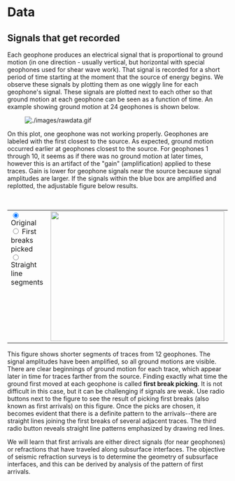 # Data

## Signals that get recorded

Each geophone produces an electrical signal that is proportional to
ground motion (in one direction - usually vertical, but horizontal with
special geophones used for shear wave work). That signal is recorded for
a short period of time starting at the moment that the source of energy
begins. We observe these signals by plotting them as one wiggly line for
each geophone's signal. These signals are plotted next to each other so
that ground motion at each geophone can be seen as a function of time.
An example showing ground motion at 24 geophones is shown below.

<figure class="align-center">
<img src="./images/rawdata.gif" alt="./images/rawdata.gif" />
</figure>

On this plot, one geophone was not working properly. Geophones are
labeled with the first closest to the source. As expected, ground motion
occurred earlier at geophones closest to the source. For geophones 1
through 10, it seems as if there was no ground motion at later times,
however this is an artifact of the "gain" (amplification) applied to
these traces. Gain is lower for geophone signals near the source because
signal amplitudes are larger. If the signals within the blue box are
amplified and replotted, the adjustable figure below results.

<script language="JavaScript" type="text/JavaScript">
<!--
function MM_preloadImages() { //v3.0
  var d=document; if(d.images){ if(!d.MM_p) d.MM_p=new Array();
    var i,j=d.MM_p.length,a=MM_preloadImages.arguments; for(i=0; i<a.length; i++)
    if (a[i].indexOf("#")!=0){ d.MM_p[j]=new Image; d.MM_p[j++].src=a[i];}}
}
&#10;function MM_swapImgRestore() { //v3.0
  var i,x,a=document.MM_sr; for(i=0;a&&i<a.length&&(x=a[i])&&x.oSrc;i++) x.src=x.oSrc;
}
&#10;function MM_findObj(n, d) { //v4.01
  var p,i,x;  if(!d) d=document; if((p=n.indexOf("?"))>0&&parent.frames.length) {
    d=parent.frames[n.substring(p+1)].document; n=n.substring(0,p);}
  if(!(x=d[n])&&d.all) x=d.all[n]; for (i=0;!x&&i<d.forms.length;i++) x=d.forms[i][n];
  for(i=0;!x&&d.layers&&i<d.layers.length;i++) x=MM_findObj(n,d.layers[i].document);
  if(!x && d.getElementById) x=d.getElementById(n); return x;
}
&#10;function MM_swapImage() { //v3.0
  var i,j=0,x,a=MM_swapImage.arguments; document.MM_sr=new Array; for(i=0;i<(a.length-2);i+=3)
   if ((x=MM_findObj(a[i]))!=null){document.MM_sr[j++]=x; if(!x.oSrc) x.oSrc=x.src; x.src=a[i+2];}
}
&#10;function popWindow(file,height,width,winName)
{
var urlstring = file;
pWin=window.open(urlstring,winName, "toolbar=0,scrollbars=1,directories=0,resizable=1,height=" + height + ",width=" + width + ",status=0"); 
}
&#10;MM_preloadImages('./images/firstbreak2.gif','./images/firstbreak3.gif','./images/firstbreak1.gif');
</script>
&#10;<br>
&#10;<table border="0" cellpadding="1" cellspacing="0" width="100%">
  <tbody>
    <tr>
        <td valign="top" valign="top" style="width:30%;">
    <input name="radiobutton" type="radio" onClick="MM_swapImage('firstbreaks','','./images/firstbreak1.gif',1)" value="radiobutton" checked>
    			Original <br>
    <input name="radiobutton" type="radio" onClick="MM_swapImage('firstbreaks','','./images/firstbreak2.gif',1)" value="radiobutton">
    			First breaks picked <br>
    <input name="radiobutton" type="radio" onClick="MM_swapImage('firstbreaks','','./images/firstbreak3.gif',1)" value="radiobutton">
    			Straight line segments </p>
            </td>
              <td style="width:70%;"><img src="./images/firstbreak1.gif" name="firstbreaks" width="397" height="297" id="firstbreaks"></td>
          </tr>
        </table>

This figure shows shorter segments of traces from 12 geophones. The
signal amplitudes have been amplified, so all ground motions are
visible. There are clear beginnings of ground motion for each trace,
which appear later in time for traces farther from the source. Finding
exactly what time the ground first moved at each geophone is called
**first break picking**. It is not difficult in this case, but it can be
challenging if signals are weak. Use radio buttons next to the figure to
see the result of picking first breaks (also known as first arrivals) on
this figure. Once the picks are chosen, it becomes evident that there is
a definite pattern to the arrivals--there are straight lines joining the
first breaks of several adjacent traces. The third radio button reveals
straight line patterns emphasized by drawing red lines.

We will learn that first arrivals are either direct signals (for near
geophones) or refractions that have traveled along subsurface
interfaces. The objective of seismic refraction surveys is to determine
the geometry of subsurface interfaces, and this can be derived by
analysis of the pattern of first arrivals.
